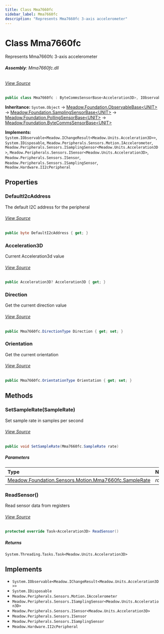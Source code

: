 ```yaml
---
title: Class Mma7660fc
sidebar_label: Mma7660fc
description: "Represents Mma7660fc 3-axis accelerometer"
---
```

# Class Mma7660fc
Represents Mma7660fc 3-axis accelerometer

###### **Assembly**: Mma7660fc.dll
###### [View Source](https://github.com/WildernessLabs/Meadow.Foundation.git/blob/develop/Source/Meadow.Foundation.Peripherals/Sensors.Motion.Mma7660fc/Driver/Mma7660fc.Registers.cs#L3)
```csharp title="Declaration"
public class Mma7660fc : ByteCommsSensorBase<Acceleration3D>, IObservable<IChangeResult<Acceleration3D>>, IDisposable, IAccelerometer, ISamplingSensor<Acceleration3D>, ISensor<Acceleration3D>, ISensor, ISamplingSensor, II2cPeripheral
```
**Inheritance:** `System.Object` -> [Meadow.Foundation.ObservableBase&lt;UNIT&gt;](../Meadow.Foundation/ObservableBase`UNIT`) -> [Meadow.Foundation.SamplingSensorBase&lt;UNIT&gt;](../Meadow.Foundation/SamplingSensorBase`UNIT`) -> [Meadow.Foundation.PollingSensorBase&lt;UNIT&gt;](../Meadow.Foundation/PollingSensorBase`UNIT`) -> [Meadow.Foundation.ByteCommsSensorBase&lt;UNIT&gt;](../Meadow.Foundation/ByteCommsSensorBase`UNIT`)

**Implements:**  
`System.IObservable<Meadow.IChangeResult<Meadow.Units.Acceleration3D>>`, `System.IDisposable`, `Meadow.Peripherals.Sensors.Motion.IAccelerometer`, `Meadow.Peripherals.Sensors.ISamplingSensor<Meadow.Units.Acceleration3D>`, `Meadow.Peripherals.Sensors.ISensor<Meadow.Units.Acceleration3D>`, `Meadow.Peripherals.Sensors.ISensor`, `Meadow.Peripherals.Sensors.ISamplingSensor`, `Meadow.Hardware.II2cPeripheral`

## Properties
### DefaultI2cAddress
The default I2C address for the peripheral
###### [View Source](https://github.com/WildernessLabs/Meadow.Foundation.git/blob/develop/Source/Meadow.Foundation.Peripherals/Sensors.Motion.Mma7660fc/Driver/Mma7660fc.cs#L16)
```csharp title="Declaration"
public byte DefaultI2cAddress { get; }
```
### Acceleration3D
Current Acceleration3d value
###### [View Source](https://github.com/WildernessLabs/Meadow.Foundation.git/blob/develop/Source/Meadow.Foundation.Peripherals/Sensors.Motion.Mma7660fc/Driver/Mma7660fc.cs#L21)
```csharp title="Declaration"
public Acceleration3D? Acceleration3D { get; }
```
### Direction
Get the current direction value
###### [View Source](https://github.com/WildernessLabs/Meadow.Foundation.git/blob/develop/Source/Meadow.Foundation.Peripherals/Sensors.Motion.Mma7660fc/Driver/Mma7660fc.cs#L26)
```csharp title="Declaration"
public Mma7660fc.DirectionType Direction { get; set; }
```
### Orientation
Get the current orientation
###### [View Source](https://github.com/WildernessLabs/Meadow.Foundation.git/blob/develop/Source/Meadow.Foundation.Peripherals/Sensors.Motion.Mma7660fc/Driver/Mma7660fc.cs#L31)
```csharp title="Declaration"
public Mma7660fc.OrientationType Orientation { get; set; }
```
## Methods
### SetSampleRate(SampleRate)
Set sample rate in samples per second
###### [View Source](https://github.com/WildernessLabs/Meadow.Foundation.git/blob/develop/Source/Meadow.Foundation.Peripherals/Sensors.Motion.Mma7660fc/Driver/Mma7660fc.cs#L69)
```csharp title="Declaration"
public void SetSampleRate(Mma7660fc.SampleRate rate)
```

##### Parameters

| Type | Name | Description |
|:--- |:--- |:--- |
| [Meadow.Foundation.Sensors.Motion.Mma7660fc.SampleRate](../Meadow.Foundation.Sensors.Motion/Mma7660fc.SampleRate) | *rate* | sample rate |

### ReadSensor()
Read sensor data from registers
###### [View Source](https://github.com/WildernessLabs/Meadow.Foundation.git/blob/develop/Source/Meadow.Foundation.Peripherals/Sensors.Motion.Mma7660fc/Driver/Mma7660fc.cs#L78)
```csharp title="Declaration"
protected override Task<Acceleration3D> ReadSensor()
```

##### Returns

`System.Threading.Tasks.Task<Meadow.Units.Acceleration3D>`

## Implements

* `System.IObservable<Meadow.IChangeResult<Meadow.Units.Acceleration3D>>`
* `System.IDisposable`
* `Meadow.Peripherals.Sensors.Motion.IAccelerometer`
* `Meadow.Peripherals.Sensors.ISamplingSensor<Meadow.Units.Acceleration3D>`
* `Meadow.Peripherals.Sensors.ISensor<Meadow.Units.Acceleration3D>`
* `Meadow.Peripherals.Sensors.ISensor`
* `Meadow.Peripherals.Sensors.ISamplingSensor`
* `Meadow.Hardware.II2cPeripheral`
